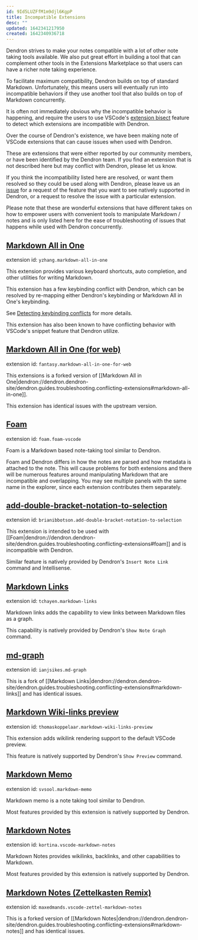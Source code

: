 ```yaml
---
id: 9Id5LUZFfM1m9djl6KgpP
title: Incompatible Extensions
desc: ""
updated: 1642341217950
created: 1642340936718
---
```


Dendron strives to make your notes compatible with a lot of other note taking tools available. We also put great effort in building a tool that can complement other tools in the Extensions Marketplace so that users can have a richer note taking experience.

To facilitate maximum compatibility, Dendron builds on top of standard Markdown. Unfortunately, this means users will eventually run into incompatible behaviors if they use another tool that also builds on top of Markdown concurrently.

It is often not immediately obvious why the incompatible behavior is happening, and require the users to use VSCode's [extension bisect](https://code.visualstudio.com/blogs/2021/02/16/extension-bisect) feature to detect which extensions are incompatible with Dendron.

Over the course of Dendron's existence, we have been making note of VSCode extensions that can cause issues when used with Dendron.

These are extensions that were either reported by our community members, or have been identified by the Dendron team. If you find an extension that is not described here but may conflict with Dendron, please let us know.

If you think the incompatibility listed here are resolved, or want them resolved so they could be used along with Dendron, please leave us an [issue](https://github.com/dendronhq/dendron/issues/new/choose) for a request of the feature that you want to see natively supported in Dendron, or a request to resolve the issue with a particular extension.

Please note that these are wonderful extensions that have different takes on how to empower users with convenient tools to manipulate Markdown / notes and is only listed here for the ease of troubleshooting of issues that happens while used with Dendron concurrently.

## [Markdown All in One](https://marketplace.visualstudio.com/items?itemName=yzhang.markdown-all-in-one)

extension id: `yzhang.markdown-all-in-one`

This extension provides various keyboard shortcuts, auto completion, and other utilities for writing Markdown.

This extension has a few keybinding conflict with Dendron, which can be resolved by re-mapping either Dendron's keybinding or Markdown All in One's keybinding.

See [Detecting keybinding conflicts](https://code.visualstudio.com/docs/getstarted/keybindings#_detecting-keybinding-conflicts) for more details.

This extension has also been known to have conflicting behavior with VSCode's snippet feature that Dendron utilize.

## [Markdown All in One (for web)](https://marketplace.visualstudio.com/items?itemName=fantasy.markdown-all-in-one-for-web)

extension id: `fantasy.markdown-all-in-one-for-web`

This extensions is a forked version of [[Markdown All in One|dendron://dendron.dendron-site/dendron.guides.troubleshooting.conflicting-extensions#markdown-all-in-one]].

This extension has identical issues with the upstream version.

## [Foam](https://marketplace.visualstudio.com/items?itemName=foam.foam-vscode)

extension id: `foam.foam-vscode`

Foam is a Markdown based note-taking tool similar to Dendron.

Foam and Dendron differs in how the notes are parsed and how metadata is attached to the note. This will cause problems for both extensions and there will be numerous features around manipulating Markdown that are incompatible and overlapping. You may see multiple panels with the same name in the explorer, since each extension contributes them separately.

## [add-double-bracket-notation-to-selection](https://marketplace.visualstudio.com/items?itemName=BrianIbbotson.add-double-bracket-notation-to-selection)

extension id: `brianibbotson.add-double-bracket-notation-to-selection`

This extension is intended to be used with [[Foam|dendron://dendron.dendron-site/dendron.guides.troubleshooting.conflicting-extensions#foam]] and is incompatible with Dendron.

Similar feature is natively provided by Dendron's `Insert Note Link` command and Intellisense.

## [Markdown Links](https://marketplace.visualstudio.com/items?itemName=tchayen.markdown-links)

extension id: `tchayen.markdown-links`

Markdown links adds the capability to view links between Markdown files as a graph.

This capability is natively provided by Dendron's `Show Note Graph` command.

## [md-graph](https://marketplace.visualstudio.com/items?itemName=ianjsikes.md-graph)

extension id: `ianjsikes.md-graph`

This is a fork of [[Markdown Links|dendron://dendron.dendron-site/dendron.guides.troubleshooting.conflicting-extensions#markdown-links]] and has identical issues.

## [Markdown Wiki-links preview](https://marketplace.visualstudio.com/items?itemName=thomaskoppelaar.markdown-wiki-links-preview)

extension id: `thomaskoppelaar.markdown-wiki-links-preview`

This extension adds wikilink rendering support to the default VSCode preview.

This feature is natively supported by Dendron's `Show Preview` command.

## [Markdown Memo](https://marketplace.visualstudio.com/items?itemName=svsool.markdown-memo)

extension id: `svsool.markdown-memo`

Markdown memo is a note taking tool similar to Dendron.

Most features provided by this extension is natively supported by Dendron.

## [Markdown Notes](https://marketplace.visualstudio.com/items?itemName=kortina.vscode-markdown-notes)

extension id: `kortina.vscode-markdown-notes`

Markdown Notes provides wikilinks, backlinks, and other capabilities to Markdown.

Most features provided by this extension is natively supported by Dendron.

## [Markdown Notes (Zettelkasten Remix)](https://marketplace.visualstudio.com/items?itemName=maxedmands.vscode-zettel-markdown-notes)

extension id: `maxedmands.vscode-zettel-markdown-notes`

This is a forked version of [[Markdown Notes|dendron://dendron.dendron-site/dendron.guides.troubleshooting.conflicting-extensions#markdown-notes]] and has identical issues.
